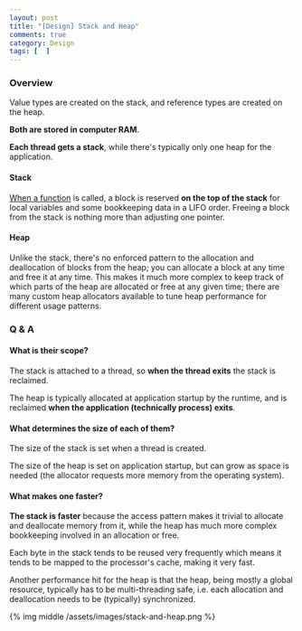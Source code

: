 ```yaml
---
layout: post
title: "[Design] Stack and Heap"
comments: true
category: Design
tags: [  ]
---
```


### Overview

Value types are created on the stack, and reference types are created on the heap. 

__Both are stored in computer RAM__. 

__Each thread gets a stack__, while there's typically only one heap for the application. 

#### Stack

[When a function](http://stackoverflow.com/a/80113) is called, a block is reserved __on the top of the stack__ for local variables and some bookkeeping data in a LIFO order. Freeing a block from the stack is nothing more than adjusting one pointer. 

#### Heap

Unlike the stack, there's no enforced pattern to the allocation and deallocation of blocks from the heap; you can allocate a block at any time and free it at any time. This makes it much more complex to keep track of which parts of the heap are allocated or free at any given time; there are many custom heap allocators available to tune heap performance for different usage patterns. 

### Q & A

#### What is their scope?

The stack is attached to a thread, so __when the thread exits__ the stack is reclaimed. 

The heap is typically allocated at application startup by the runtime, and is reclaimed __when the application (technically process) exits__. 

#### What determines the size of each of them?

The size of the stack is set when a thread is created. 

The size of the heap is set on application startup, but can grow as space is needed (the allocator requests more memory from the operating system).

#### What makes one faster? 

__The stack is faster__ because the access pattern makes it trivial to allocate and deallocate memory from it, while the heap has much more complex bookkeeping involved in an allocation or free. 

Each byte in the stack tends to be reused very frequently which means it tends to be mapped to the processor's cache, making it very fast. 

Another performance hit for the heap is that the heap, being mostly a global resource, typically has to be multi-threading safe, i.e. each allocation and deallocation needs to be (typically) synchronized.

{% img middle /assets/images/stack-and-heap.png %}
